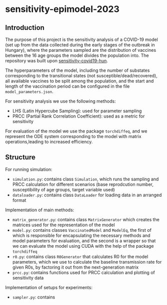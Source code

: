 # sensitivity-epimodel-2023


## Introduction
The purpose of this project is the sensitivity analysis of a COVID-19 model (set up from the data collected during the early stages of the outbreak in Hungary), where the parameters sampled are the distribution of vaccines between the 16 age groups the model divides the population into. The repository was built upon [sensitivity-covid19-hun](https://gitlab.com/zsvizi/sensitivity-covid19-hun).

The hyperparameters of the model, including the number of substates corresponding to the transitional states (not susceptible/dead/recovered), all available vaccines to be split among the population, and the start and length of the vaccination period can be configured in the file `model_parameters.json`.

For sensitivity analysis we use the following methods:
- LHS (Latin Hypercube Sampling): used for parameter sampling
- PRCC (Partial Rank Correlation Coefficient): used as a metric for sensitivity

For evaluation of the model we use the package `torchdiffeq`, and we represent the ODE system corresponding to the model with matrix operations,leading to increased efficiency.

## Structure
For running simulation:
- `simulation.py`: contains class `Simulation`, which runs the sampling and PRCC calculation for different scenarios (base reprodcution number, susceptibility of age groups, target variable used)
- `dataloader.py`: contains class `DataLoader` for loading data in an arranged format

Implementation of main methods:
- `matrix_generator.py`: contains class `MatrixGenerator` which creates the matrices used for the representation of the model
- `model.py`: contains classes `VaccinatedModel` and `ModelEq`, the first of which is responsible for encapsulating the necessary methods and model parameters for evaluation, and the second is a wrapper so that we can evaluate the model using CUDA with the help of the package `torchdiffeq` 
- `r0.py`: contains class `R0Generator` that calculates R0 for the model parameters, which we use to calculate the baseline transmission rate for given R0s, by factoring it out from the next-generation matrix 
- `prcc.py`: contains functions used for PRCC calculation and plotting of sensitivity data

Implementation of setups for experiments:
- `sampler.py`: contains 
